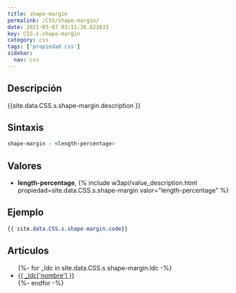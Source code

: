 ```yaml
---
title: shape-margin
permalink: /CSS/shape-margin/
date: 2021-03-07 03:11:28.621633
key: CSS.s.shape-margin
category: css
tags: ['propiedad css']
sidebar: 
  nav: css
---
```


## Descripción
{{site.data.CSS.s.shape-margin.description }}

## Sintaxis
~~~css
shape-margin : <length-percentage>
~~~

## Valores
* **length-percentage**,  {% include w3api/value_description.html propiedad=site.data.CSS.s.shape-margin valor="length-percentage" %}

## Ejemplo
~~~css
{{ site.data.CSS.s.shape-margin.code}}
~~~

## Artículos
<ul>
{%- for _ldc in site.data.CSS.s.shape-margin.ldc -%}
   <li>
       <a href="{{_ldc['url'] }}">{{ _ldc['nombre'] }}</a>
   </li>
{%- endfor -%}
</ul>
